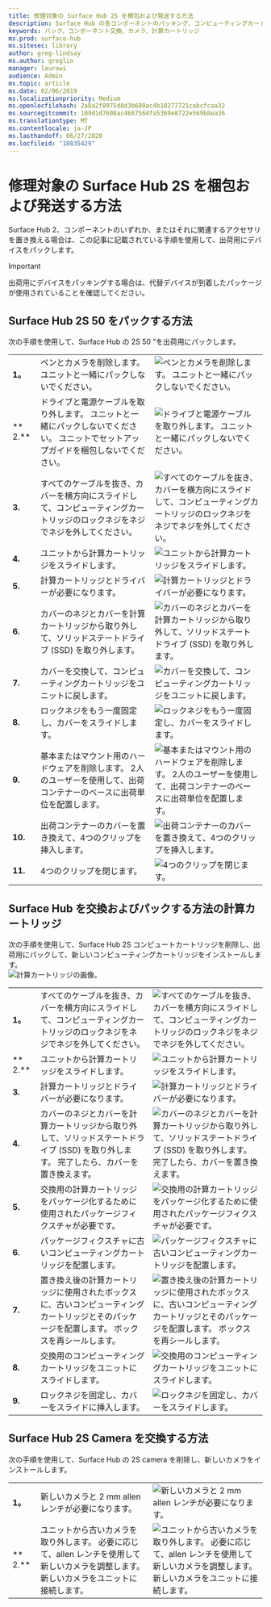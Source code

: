 ```yaml
---
title: 修理対象の Surface Hub 2S を梱包および発送する方法
description: Surface Hub の各コンポーネントのパッキング、コンピューティングカートリッジの交換、カメラの交換の手順
keywords: パック、コンポーネント交換、カメラ、計算カートリッジ
ms.prod: surface-hub
ms.sitesec: library
author: greg-lindsay
ms.author: greglin
manager: laurawi
audience: Admin
ms.topic: article
ms.date: 02/06/2019
ms.localizationpriority: Medium
ms.openlocfilehash: 2a8a2f8975d8d3b688ac4b10277721cabcfcaa32
ms.sourcegitcommit: 109d1d7608ac4667564fa5369e8722e569b8ea36
ms.translationtype: MT
ms.contentlocale: ja-JP
ms.lasthandoff: 06/27/2020
ms.locfileid: "10835429"
---
```

# 修理対象の Surface Hub 2S を梱包および発送する方法

Surface Hub 2、コンポーネントのいずれか、またはそれに関連するアクセサリを置き換える場合は、この記事に記載されている手順を使用して、出荷用にデバイスをパックします。 

>[!IMPORTANT]  
>出荷用にデバイスをパッキングする場合は、代替デバイスが到着したパッケージが使用されていることを確認してください。  

##  <a name="how-to-pack-your-surface-hub-2s-50"></a>Surface Hub 2S 50 をパックする方法

次の手順を使用して、Surface Hub の 2S 50 "を出荷用にパックします。


|   |                                                                                                                                                 |       |
| - | ----------------------------------------------------------------------------------------------------------------------------------------------- | ----- |
| **1。**  | ペンとカメラを削除します。 ユニットと一緒にパックしないでください。                                                   | ![ペンとカメラを削除します。 ユニットと一緒にパックしないでください。](images/surface-hub-2s-repack-2.png) |
| **	2.**  | ドライブと電源ケーブルを取り外します。 ユニットと一緒にパックしないでください。 ユニットでセットアップガイドを梱包しないでください。 | ![ドライブと電源ケーブルを取り外します。 ユニットと一緒にパックしないでください。](images/surface-hub-2s-repack-3.png) |
| **3.**  | すべてのケーブルを抜き、カバーを横方向にスライドして、コンピューティングカートリッジのロックネジをネジでネジを外してください。             | ![すべてのケーブルを抜き、カバーを横方向にスライドして、コンピューティングカートリッジのロックネジをネジでネジを外してください。](images/surface-hub-2s-repack-5.png) |
| **4.**  | ユニットから計算カートリッジをスライドします。                                                                     | ![ユニットから計算カートリッジをスライドします。](images/surface-hub-2s-repack-6.png) |
| **5.**  | 計算カートリッジとドライバーが必要になります。                                                           | ![計算カートリッジとドライバーが必要になります。](images/surface-hub-2s-repack-7.png)|
| **6.**  | カバーのネジとカバーを計算カートリッジから取り外して、ソリッドステートドライブ (SSD) を取り外します。    | ![カバーのネジとカバーを計算カートリッジから取り外して、ソリッドステートドライブ (SSD) を取り外します。](images/surface-hub-2s-repack-8.png)|
| **7.** | カバーを交換して、コンピューティングカートリッジをユニットに戻します。                                            | ![カバーを交換して、コンピューティングカートリッジをユニットに戻します。](images/surface-hub-2s-repack-9.png)|
| **8.**  | ロックネジをもう一度固定し、カバーをスライドします。                                                      | ![ロックネジをもう一度固定し、カバーをスライドします。](images/surface-hub-2s-repack-10.png)|
| **9.**  | 基本またはマウント用のハードウェアを削除します。 2人のユーザーを使用して、出荷コンテナーのベースに出荷単位を配置します。    | ![基本またはマウント用のハードウェアを削除します。 2人のユーザーを使用して、出荷コンテナーのベースに出荷単位を配置します。](images/surface-hub-2s-repack-11.png)|
| **10.** | 出荷コンテナーのカバーを置き換えて、4つのクリップを挿入します。                                          | ![出荷コンテナーのカバーを置き換えて、4つのクリップを挿入します。](images/surface-hub-2s-repack-12.png)|
| **11.** | 4つのクリップを閉じます。                                                                                            | ![4つのクリップを閉じます。](images/surface-hub-2s-repack-13.png)|


##  <a name="how-to-replace-and-pack-your-surface-hub-2s-compute-cartridge"></a>Surface Hub を交換およびパックする方法の計算カートリッジ

次の手順を使用して、Surface Hub 2S コンピュートカートリッジを削除し、出荷用にパックして、新しいコンピューティングカートリッジをインストールします。<br>
    ![計算カートリッジの画像。](images/surface-hub-2s-replace-cartridge-1.png)

|   |                                                                                                                                                 |       |
| - | ----------------------------------------------------------------------------------------------------------------------------------------------- | ----- |
| **1。** | すべてのケーブルを抜き、カバーを横方向にスライドして、コンピューティングカートリッジのロックネジをネジでネジを外してください。                                            | ![すべてのケーブルを抜き、カバーを横方向にスライドして、コンピューティングカートリッジのロックネジをネジでネジを外してください。](images/surface-hub-2s-replace-cartridge-2.png) |
| **	2.**  | ユニットから計算カートリッジをスライドします。                                                                                                    | ![ユニットから計算カートリッジをスライドします。](images/surface-hub-2s-replace-cartridge-3.png) |
| **3.**  | 計算カートリッジとドライバーが必要になります。                                                                                          | ![計算カートリッジとドライバーが必要になります。](images/surface-hub-2s-replace-cartridge-4.png) |
| **4.**  | カバーのネジとカバーを計算カートリッジから取り外して、ソリッドステートドライブ (SSD) を取り外します。 完了したら、カバーを置き換えます。 | ![カバーのネジとカバーを計算カートリッジから取り外して、ソリッドステートドライブ (SSD) を取り外します。 完了したら、カバーを置き換えます。](images/surface-hub-2s-repack-8.png) |
| **5.**| 交換用の計算カートリッジをパッケージ化するために使用されたパッケージフィクスチャが必要です。                                              | ![交換用の計算カートリッジをパッケージ化するために使用されたパッケージフィクスチャが必要です。](images/surface-hub-2s-replace-cartridge-6.png) |
| **6.**| パッケージフィクスチャに古いコンピューティングカートリッジを配置します。                                                                                      | ![パッケージフィクスチャに古いコンピューティングカートリッジを配置します。](images/surface-hub-2s-replace-cartridge-7.png) |
| **7.** | 置き換え後の計算カートリッジに使用されたボックスに、古いコンピューティングカートリッジとそのパッケージを配置します。 ボックスを再シールします。             | ![置き換え後の計算カートリッジに使用されたボックスに、古いコンピューティングカートリッジとそのパッケージを配置します。 ボックスを再シールします。](images/surface-hub-2s-replace-cartridge-8.png)|
| **8.**| 交換用のコンピューティングカートリッジをユニットにスライドします。                                                                                          | ![交換用のコンピューティングカートリッジをユニットにスライドします。](images/surface-hub-2s-replace-cartridge-9.png) |
| **9.**| ロックネジを固定し、カバーをスライドに挿入します。                                                                                         | ![ロックネジを固定し、カバーをスライドします。](images/surface-hub-2s-replace-cartridge-10.png) |

##  <a name="how-to-replace-your-surface-hub-2s-camera"></a>Surface Hub 2S Camera を交換する方法

次の手順を使用して、Surface Hub の 2S camera を削除し、新しいカメラをインストールします。


|   |                                                                                                                                                 |       |
| - | ----------------------------------------------------------------------------------------------------------------------------------------------- | ----- |
| **1。** | 新しいカメラと 2 mm allen レンチが必要になります。                                             |![新しいカメラと 2 mm allen レンチが必要になります。](images/surface-hub-2s-replace-camera-1.png)  |
| **	2.**  |  ユニットから古いカメラを取り外します。 必要に応じて、allen レンチを使用して新しいカメラを調整します。 新しいカメラをユニットに接続します。 | ![ユニットから古いカメラを取り外します。 必要に応じて、allen レンチを使用して新しいカメラを調整します。 新しいカメラをユニットに接続します。](images/surface-hub-2s-replace-camera-2.png) |
